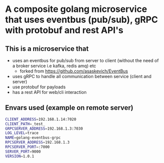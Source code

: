 # A composite golang microservice that uses eventbus (pub/sub), gRPC with protobuf and rest API's

## This is a microservice that 
- uses an eventbus for pub/sub from server to client (without the need of a broker service i.e kafka, redis amq) etc
  - forked from https://github.com/asaskevich/EventBus
- uses gRPC to handle all communication between service (client and server)
- use protobuf for payloads
- has a rest API for web/cli interaction

## Envars used (example on remote server)
```bash
CLIENT_ADDRESS=192.168.1.14:7020
CLIENT_PATH=_test_
GRPCSERVER_ADDRESS=192.168.1.3:7030
LOG_LEVEL=trace
NAME=golang-eventbus-grpc
RPCSERVER_ADDRESS=192.168.1.3
RPCSERVER_PORT=:7000
SERVER_PORT=9000
VERSION=1.0.1
```
